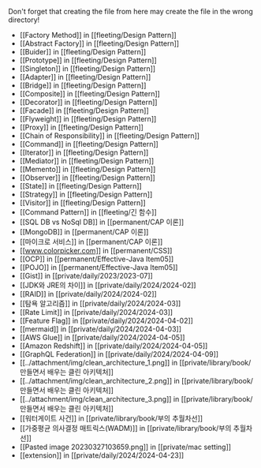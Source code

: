 Don't forget that creating the file from here may create the file in the wrong directory!
- [[Factory Method]] in [[fleeting/Design Pattern]]
- [[Abstract Factory]] in [[fleeting/Design Pattern]]
- [[Buider]] in [[fleeting/Design Pattern]]
- [[Prototype]] in [[fleeting/Design Pattern]]
- [[Singleton]] in [[fleeting/Design Pattern]]
- [[Adapter]] in [[fleeting/Design Pattern]]
- [[Bridge]] in [[fleeting/Design Pattern]]
- [[Composite]] in [[fleeting/Design Pattern]]
- [[Decorator]] in [[fleeting/Design Pattern]]
- [[Facade]] in [[fleeting/Design Pattern]]
- [[Flyweight]] in [[fleeting/Design Pattern]]
- [[Proxy]] in [[fleeting/Design Pattern]]
- [[Chain of Responsibility]] in [[fleeting/Design Pattern]]
- [[Command]] in [[fleeting/Design Pattern]]
- [[Iterator]] in [[fleeting/Design Pattern]]
- [[Mediator]] in [[fleeting/Design Pattern]]
- [[Memento]] in [[fleeting/Design Pattern]]
- [[Observer]] in [[fleeting/Design Pattern]]
- [[State]] in [[fleeting/Design Pattern]]
- [[Strategy]] in [[fleeting/Design Pattern]]
- [[Visitor]] in [[fleeting/Design Pattern]]
- [[Command Pattern]] in [[fleeting/긴 함수]]
- [[SQL DB vs NoSql DB]] in [[permanent/CAP 이론]]
- [[MongoDB]] in [[permanent/CAP 이론]]
- [[마이크로 서비스]] in [[permanent/CAP 이론]]
- [[www.colorpicker.com]] in [[permanent/CSS]]
- [[OCP]] in [[permanent/Effective-Java Item05]]
- [[POJO]] in [[permanent/Effective-Java Item05]]
- [[Gist]] in [[private/daily/2023/2023-07]]
- [[JDK와 JRE의 차이]] in [[private/daily/2024/2024-02]]
- [[RAID]] in [[private/daily/2024/2024-02]]
- [[탐욕 알고리즘]] in [[private/daily/2024/2024-03]]
- [[Rate Limit]] in [[private/daily/2024/2024-03]]
- [[Feature Flag]] in [[private/daily/2024/2024-04-02]]
- [[mermaid]] in [[private/daily/2024/2024-04-03]]
- [[AWS Glue]] in [[private/daily/2024/2024-04-05]]
- [[Amazon Redshift]] in [[private/daily/2024/2024-04-05]]
- [[GraphQL Federation]] in [[private/daily/2024/2024-04-09]]
- [[../attachment/img/clean_architecture_1.png]] in [[private/library/book/만들면서 배우는 클린 아키텍처]]
- [[../attachment/img/clean_architecture_2.png]] in [[private/library/book/만들면서 배우는 클린 아키텍처]]
- [[../attachment/img/clean_architecture_3.png]] in [[private/library/book/만들면서 배우는 클린 아키텍처]]
- [[워터게이트 사건]] in [[private/library/book/부의 추월차선]]
- [[가중평균 의사결정 매트릭스(WADM)]] in [[private/library/book/부의 추월차선]]
- [[Pasted image 20230327103659.png]] in [[private/mac setting]]
- [[extension]] in [[private/daily/2024/2024-04-23]]